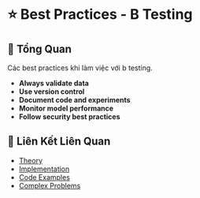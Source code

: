 # ⭐ Best Practices - B Testing

## 🎯 Tổng Quan

Các best practices khi làm việc với b testing.

- **Always validate data**
- **Use version control**
- **Document code and experiments**
- **Monitor model performance**
- **Follow security best practices**

## 🔗 Liên Kết Liên Quan

- [Theory](./THEORY_b_testing.md)
- [Implementation](./IMPLEMENTATION_b_testing.md)
- [Code Examples](./CODE_EXAMPLES_b_testing.md)
- [Complex Problems](./COMPLEX_PROBLEMS.md)
